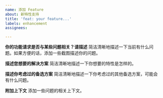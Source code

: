```yaml
---
name: 添加 Feature
about: 新特性支持
title: 'feat: your feature...'
labels: enhancement
assignees:

---
```


**你的功能请求是否与某些问题相关？请描述**
简洁清晰地描述一下当前有什么问题。如果方便的话，添加一些截图描述你的问题。

**描述您想要的解决方案**
简洁清晰地描述一下你想要的特性是怎样的。

**描述你考虑过的备选方案**
简洁清晰地描述一下你考虑过的其他备选方案，可能会有什么问题。

**附加上下文**
添加一些问题的相关上下文。
